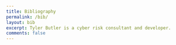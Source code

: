 ```yaml
---
title: Bibliography
permalink: /bib/
layout: bib
excerpt: Tyler Butler is a cyber risk consultant and developer.
comments: false
---
```

